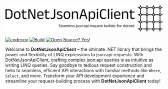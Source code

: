 ![logo.png](logo.png)

[![codecov](https://codecov.io/gh/stefanosello/DotNetJsonApiClient/graph/badge.svg?token=VGZAWJNI5X)](https://codecov.io/gh/stefanosello/DotNetJsonApiClient)
[![Build](https://github.com/stefanosello/DotNetJsonApiClient/actions/workflows/dotnet.yml/badge.svg)](https://github.com/stefanosello/DotNetJsonApiClient/actions/workflows/dotnet.yml)
[![Open Source? Yes!](https://badgen.net/badge/Open%20Source%20%3F/Yes%21/blue?icon=github)](https://github.com/Naereen/badges/)


Welcome to **DotNetJsonApiClient** – the ultimate .NET library that brings the power and flexibility of LINQ expressions to json:api
requests. With DotNetJsonApiClient, crafting complex json:api
queries is as intuitive as writing LINQ queries. Say goodbye to tedious request construction and hello to seamless, efficient API interactions with familiar methods like `Where`, `Select`, and more. Transform your API development experience and streamline your request-building process with **DotNetJsonApiClient** today!
